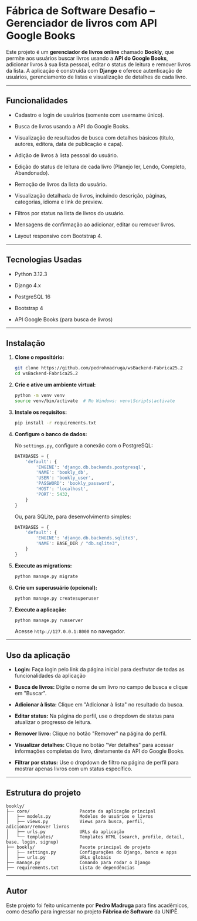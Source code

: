 
# Fábrica de Software Desafio – Gerenciador de livros com API Google Books

Este projeto é um **gerenciador de livros online** chamado **Bookly**, que permite aos usuários buscar livros usando a **API do Google Books**, adicionar livros à sua lista pessoal, editar o status de leitura e remover livros da lista. A aplicação é construída com **Django** e oferece autenticação de usuários, gerenciamento de listas e visualização de detalhes de cada livro.

----------

## Funcionalidades

-   Cadastro e login de usuários (somente com username único).
    
-   Busca de livros usando a API do Google Books.
    
-   Visualização de resultados de busca com detalhes básicos (título, autores, editora, data de publicação e capa).
    
-   Adição de livros à lista pessoal do usuário.
    
-   Edição do status de leitura de cada livro (Planejo ler, Lendo, Completo, Abandonado).
    
-   Remoção de livros da lista do usuário.
    
-   Visualização detalhada de livros, incluindo descrição, páginas, categorias, idioma e link de preview.
    
-   Filtros por status na lista de livros do usuário.
    
-   Mensagens de confirmação ao adicionar, editar ou remover livros.
    
-   Layout responsivo com Bootstrap 4.
    

----------

## Tecnologias Usadas

-   Python 3.12.3
    
-   Django 4.x
    
-   PostgreSQL 16
    
-   Bootstrap 4
        
-   API Google Books (para busca de livros)
    

----------

## Instalação

1.  **Clone o repositório:**
    
    ```bash
    git clone https://github.com/pedrohmadruga/wsBackend-Fabrica25.2
    cd wsBackend-Fabrica25.2
    
    ```
    
2.  **Crie e ative um ambiente virtual:**
    
    ```bash
    python -m venv venv
    source venv/bin/activate  # No Windows: venv\Scripts\activate
    
    ```
    
3.  **Instale os requisitos:**
    
    ```bash
    pip install -r requirements.txt
    
    ```
    
4.  **Configure o banco de dados:**
    
    No `settings.py`, configure a conexão com o PostgreSQL:
    
    ```python
    DATABASES = {
        'default': {
            'ENGINE': 'django.db.backends.postgresql',
            'NAME': 'bookly_db',
            'USER': 'bookly_user',
            'PASSWORD': 'bookly_password',
            'HOST': 'localhost',
            'PORT': 5432,
        }
    }
    
    ```
    
    Ou, para SQLite, para desenvolvimento simples:
    
    ```python
    DATABASES = {
        'default': {
            'ENGINE': 'django.db.backends.sqlite3',
            'NAME': BASE_DIR / "db.sqlite3",
        }
    }
    
    ```
    
5.  **Execute as migrations:**
    
    ```bash
    python manage.py migrate
    
    ```
    
6.  **Crie um superusuário (opcional):**
    
    ```bash
    python manage.py createsuperuser
    
    ```
    
7.  **Execute a aplicação:**
    
    ```bash
    python manage.py runserver
    
    ```
    
    Acesse `http://127.0.0.1:8000` no navegador.
    

----------

## Uso da aplicação
- **Login:** Faça login pelo link da página inicial para desfrutar de todas as funcionalidades da aplicação

-   **Busca de livros:** Digite o nome de um livro no campo de busca e clique em "Buscar".
    
-   **Adicionar à lista:** Clique em "Adicionar à lista" no resultado da busca.
    
-   **Editar status:** Na página do perfil, use o dropdown de status para atualizar o progresso de leitura.
    
-   **Remover livro:** Clique no botão "Remover" na página do perfil.
    
-   **Visualizar detalhes:** Clique no botão "Ver detalhes" para acessar informações completas do livro, diretamente da API do Google Books.
    
-   **Filtrar por status:** Use o dropdown de filtro na página de perfil para mostrar apenas livros com um status específico.
----------

## Estrutura do projeto

```
bookly/
├── core/                   Pacote da aplicação principal
│   ├── models.py           Modelos de usuários e livros
│   ├── views.py            Views para busca, perfil, adicionar/remover livros
│   ├── urls.py             URLs da aplicação
│   └── templates/          Templates HTML (search, profile, detail, base, login, signup)
├── bookly/                 Pacote principal do projeto
│   ├── settings.py         Configurações do Django, banco e apps
│   ├── urls.py             URLs globais
├── manage.py               Comando para rodar o Django
├── requirements.txt        Lista de dependências
```

----------

## Autor

Este projeto foi feito unicamente por **Pedro Madruga** para fins acadêmicos, como desafio para ingressar no projeto **Fábrica de Software** da UNIPÊ.
